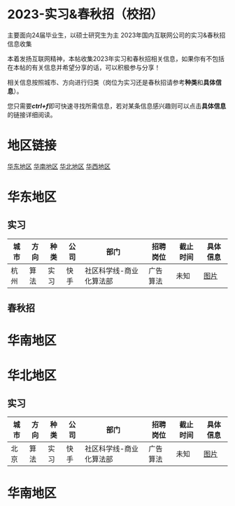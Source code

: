 # 2023-实习&春秋招（校招）
主要面向24届毕业生，以硕士研究生为主
2023年国内互联网公司的实习&amp;春秋招信息收集

本着发扬互联网精神，本帖收集2023年实习和春秋招相关信息，如果你有不包括在本帖的有关信息并希望分享的话，可以积极参与分享！

相关信息按照城市、方向进行归类（岗位为实习还是春秋招请参考**种类**和**具体信息**）。

您只需要***ctrl+f***即可快速寻找所需信息，若对某条信息感兴趣则可以点击**具体信息**的链接详细阅读。


# 地区链接

[华东地区](#华东地区)	[华南地区](#华南地区)	[华北地区](#华北地区)	[华西地区](#华西地区)


# 华东地区

## 实习


| 城市      | 方向 | 种类 | 公司 | 部门                    | 招聘岗位 | 截止时间 | 具体信息                                                  |
| ---       | ---  | --- | --- | ----------------------  | ------ | ----      | ---------------------------------------------------------|
| 杭州      | 算法 | 实习 | 快手 | 社区科学线-商业化算法部 | 广告算法 | 未知      | [图片](Image/快手-广告算法-实习.jpg)                        |



## 春秋招



# 华南地区



# 华北地区

## 实习

| 城市      | 方向 | 种类 | 公司 | 部门                    | 招聘岗位 | 截止时间 | 具体信息                             |
| --------- | ---- | ---- | ---- | ----------------------- | -------- | -------- | ------------------------------------ |
| 北京      | 算法 | 实习 | 快手 | 社区科学线-商业化算法部 | 广告算法 | 未知     | [图片](Image/快手-广告算法-实习.jpg) |

# 华南地区



